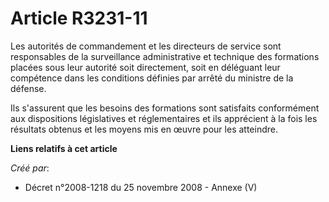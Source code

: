# Article R3231-11

Les autorités de commandement et les directeurs de service sont responsables de la surveillance administrative et technique
des formations placées sous leur autorité soit directement, soit en déléguant leur compétence dans les conditions définies
par arrêté du ministre de la défense.

Ils s'assurent que les besoins des formations sont satisfaits conformément aux dispositions législatives et réglementaires et
ils apprécient à la fois les résultats obtenus et les moyens mis en œuvre pour les atteindre.

**Liens relatifs à cet article**

_Créé par_:

  - Décret n°2008-1218 du 25 novembre 2008 -  Annexe (V)
